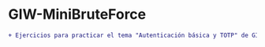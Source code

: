 # GIW-MiniBruteForce
```diff
+ Ejercicios para practicar el tema "Autenticación básica y TOTP" de GIW con uso de fuerza bruta para descubrir contraseñas.
```
